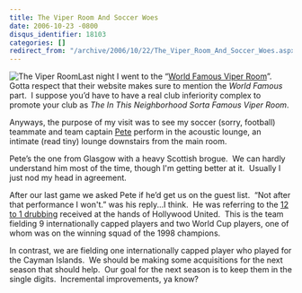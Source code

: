 ```yaml
---
title: The Viper Room And Soccer Woes
date: 2006-10-23 -0800
disqus_identifier: 18103
categories: []
redirect_from: "/archive/2006/10/22/The_Viper_Room_And_Soccer_Woes.aspx/"
---
```


![The Viper
Room](https://haacked.com/images/haacked_com/WindowsLiveWriter/TheViperRoom_91DC/ViperRoom%5B13%5D.jpg)Last
night I went to the “[World Famous Viper
Room](http://www.viperroom.com/ "Viper Room")”.  Gotta respect that
their website makes sure to mention the *World Famous* part.  I suppose
you’d have to have a real club inferiority complex to promote your club
as *The In This Neighborhood Sorta Famous Viper Room*.

Anyways, the purpose of my visit was to see my soccer (sorry, football)
teammate and team captain
[Pete](http://myspace.com/petesolomusic "Pete Mcleod") perform in the
acoustic lounge, an intimate (read tiny) lounge downstairs from the main
room.

Pete’s the one from Glasgow with a heavy Scottish brogue.  We can hardly
understand him most of the time, though I'm getting better at it. 
Usually I just nod my head in agreement.

After our last game we asked Pete if he’d get us on the guest list. 
“Not after that performance I won't.” was his reply...I think.  He was
referring to the [12 to 1
drubbing](http://westsiderovers.com/archive/2006/10/23/Hollywood_Run_Riot.aspx "Hollywood Run Riot")
received at the hands of Hollywood United.  This is the team fielding 9
internationally capped players and two World Cup players, one of whom
was on the winning squad of the 1998 champions.

In contrast, we are fielding one internationally capped player who
played for the Cayman Islands.  We should be making some acquisitions
for the next season that should help.  Our goal for the next season is
to keep them in the single digits.  Incremental improvements, ya know?

